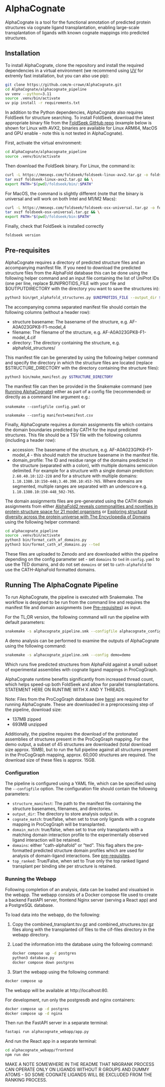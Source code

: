 # AlphaCognate

AlphaCognate is a tool for the functional annotation of predicted protein structures via cognate ligand transplantation, enabling large-scale transplantation of ligands with known cognate mappings into predicted structures.

## Installation

To install AlphaCognate, clone the repository and install the required dependencies in a virtual environment (we recommend using [UV](https://docs.astral.sh/uv/getting-started/installation/) for extremly fast installation, but you can also use pip):

```bash
git clone https://github.com/m-crown/AlphaCognate.git
cd AlphaCognate/alphacognate_pipeline
uv venv --python=3.11
source .venv/bin/activate
uv pip install -r requirements.txt
```

In addition to the Python dependencies, AlphaCognate also requires FoldSeek for structure searching. To install FoldSeek, download the latest appropriate binary file from the [FoldSeek GitHub repo](https://github.com/steineggerlab/foldseek) (example below is shown for Linux with AVX2, binaries are available for Linux ARM64, MacOS and GPU enable - note this is not tested in AlphaCognate).

First, activate the virtual environment:

```bash
cd AlphaCognate/alphacognate_pipeline
source .venv/bin/activate
```

Then download the FoldSeek binary. For Linux, the command is:

```bash
curl -L https://mmseqs.com/foldseek/foldseek-linux-avx2.tar.gz -o foldseek-linux-avx2.tar.gz && \
tar xvzf foldseek-linux-avx2.tar.gz && \
export PATH="$(pwd)/foldseek/bin/:$PATH"
```

For MacOS, the command is slightly different (note that the binary is universal and will work on both Intel and M1/M2 Macs):

```bash
curl -L https://mmseqs.com/foldseek/foldseek-osx-universal.tar.gz -o foldseek-osx-universal.tar.gz && \
tar xvzf foldseek-osx-universal.tar.gz && \
export PATH="$(pwd)/foldseek/bin:$PATH"
```

Finally, check that FoldSeek is installed correctly

```bash
foldseek version
```

## Pre-requisites

AlphaCognate requires a directory of predicted structure files and an accompanying manifest file. If you need to download the predicted structure files from the AlphaFold database this can be done using the following helper command and an input file containing the list of UniProt IDs (one per line, replace $UNIPROTIDS_FILE with your file and $OUTPUTDIRECTORY with the directory you want to save the structures in):

```bash
python3 bin/get_alphafold_structures.py $UNIPROTIDS_FILE --output_dir $OUTPUTDIRECTORY
```

The accompanying comma separated manifest file should contain the following columns (without a header row):

- structure basename: The basename of the structure, e.g. AF-A0A023GPK8-F1-model_4
- filename: The filename of the structure, e.g. AF-A0A023GPK8-F1-model_4.cif
- directory: The directory containing the structure, e.g. alphafold_structures/

This manifest file can be generated by using the following helper command and specify the directory in which the structure files are located (replace $STRUCTURE_DIRECTORY with the directory containing the structure files):

```bash
python3 bin/make_manifest.py $STRUCTURE_DIRECTORY
```

The manifest file can then be provided in the Snakemake command (see [Running AlphaCognate](#running-the-alphacognate-pipeline)) either as part of a config file (recommended) or directly as a command line argument e.g.:

```snakemake --configfile config.yaml```
or

```snakemake --config manifest=manifest.csv```

Finally, AlphaCognate requires a domain assignments file which contains the domain boundaries predicted by CATH for the input predicted structures. This file should be a TSV file with the following columns (including a header row):

- accession: The basename of the structure, e.g. AF-A0A023GPK8-F1-model_4 - this should match the structure basename in the manifest file.
- domain_profile: The ID and residue range of the domains predicted in the structure (separated with a colon), with multiple domains semicolon delimited. For example for a structure with a single domain prediction: `2.60.40.10:122-228` and for a structure with multiple domains: `1.10.1380.10:150-448;3.40.390.10:453-765`. Where domains are segmented, multiple ranges are separated with an underscore e.g. `1.10.1380.10:150-448_502-765`.

The domain assignments files are pre-generated using the CATH domain assignments from either [AlphaFold2 reveals commonalities and novelties in protein structure space for 21 model organisms](https://www.nature.com/articles/s42003-023-04488-9) or [Exploring structural diversity across the protein universe with The Encyclopedia of Domains](https://www.science.org/doi/10.1126/science.adq4946) using the following helper command:

```bash
cd alphacognate_pipeline
source .venv/bin/activate
python3 bin/format_cath_af_domains.py
python3 bin/format_cath_af_domains.py --ted
```

These files are uploaded to Zenodo and are downloaded within the pipeline depending on the config parameter set - set `domains` to `ted` in `config.yaml` to use the TED domains, and do not set `domains` or set to `cath-alphafold` to use the CATH-AlphaFold formatted domains.

## Running The AlphaCognate Pipeline

To run AlphaCognate, the pipeline is executed with Snakemake. The workflow is designed to be run from the command line and requires the manifest file and domain assignments (see [Pre-requisites](#pre-requisites)) as input.

For the TL;DR version, the following command will run the pipeline with default parameters:

```bash  
snakemake -s alphacognate_pipeline.smk --configfile alphacognate_config.yaml --cores 1
```

A demo analysis can be performed to examine the outputs of AlphaCognate using the following command:

```bash  
snakemake -s alphacognate_pipeline.smk --config demo=demo
```

Which runs five predicted structures from AlphaFold against a small subset of experimental assemblies with cognate ligand mappings in ProCogGraph.

AlphaCognate runtime benefits significantly from increased thread count, which helps speed-up both FoldSeek and allow for parallel transplantations. STATEMENT HERE ON RUNTIME WITH X AND Y THREADS.

Note: Files from the ProCogGraph database (see [here](https://doi.org/10.1093/bioadv/vbae161)) are required for running AlphaCognate. These are downloaded in a preprocessing step of the pipeline, download size:

- 137MB zipped
- 693MB unzipped

Additionally, the pipeline requires the download of the protonated assemblies of structures present in the ProCogGraph mapping. For the demo output, a subset of 45 structures are downloaded (total download size approx. 15MB), but to run the full pipeline against all structures present in the ProCogGraph mapping, approx. 60,000 structures are required. The download size of these files is approx. 15GB.

### Configuration

The pipeline is configured using a YAML file, which can be specified using the `--configfile` option. The configuration file should contain the following parameters:

- `structure_manifest`: The path to the manifest file containing the structure basenames, filenames, and directories.
- `output_dir`: The directory to store analysis output in.
- `cognate_match`: true/false, when set to true only ligands with a cognate mapping in ProCogGraph will be transplanted.
- `domain_match`: true/false, when set to true only transplants with a matching domain interaction profile to the experimentally observed ligand interaction will be retained.
- `domains`: either "cath-alphafold" or "ted". This flag alters the pre-formatted predicted structure domain profiles which are used for analysis of domain-ligand interactions. See [pre-requisites](#pre-requisites).
- `top_ranked`: True/False, when set to True only the top ranked ligand transplant per binding site per structure is retained.

### Running the Webapp

Following completion of an analysis, data can be loaded and visualsied in the webapp. The webapp consists of a Docker compose file used to create a backend FastAPI server, frontend Nginx server (serving a React app) and a PostgreSQL database.

To load data into the webapp, do the following:

1. Copy the combined_transplant.tsv.gz and combined_structures.tsv.gz files along with the transplanted cif files to the cif-files directory in the webapp directory.
2. Load the information into the database using the following command:

    ```bash
    docker compose up -d postgres
    python3 database.py
    docker compose down postgres
    ```

3. Start the webapp using the following command:

```bash
docker compose up
```

The webapp will be available at http://localhost:80.

For development, run only the postgresdb and nginx containers:

```bash
docker compose up -d postgres
docker compose up -d nginx
```

Then run the FastAPI server in a separate terminal:

```bash
fastapi run alphacognate_webapp/app.py
```

And run the React app in a separate terminal:

```bash
cd alphacognate_webapp/frontend
npm run dev
```

MAKE A NOTE SOMEWHERE IN THE README THAT NRGRANK PROCESS CAN OPERATE ONLY ON LIGANDS WITHOUT R GROUPS AND DUMMY ATOMS - SO SOME COGNATE LIGANDS WILL BE EXCLUDED FROM THE RANKING PROCESS.
